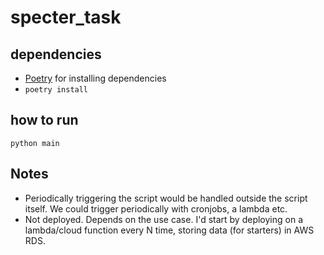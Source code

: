 # specter_task

## dependencies
- [Poetry](https://python-poetry.org/) for installing dependencies
- ```poetry install```

## how to run
```python main```

## Notes
- Periodically triggering the script would be handled outside the script itself. We could trigger periodically with cronjobs, a lambda etc.
- Not deployed. Depends on the use case. I'd start by deploying on a lambda/cloud function every N time, storing data (for starters) in AWS RDS.
